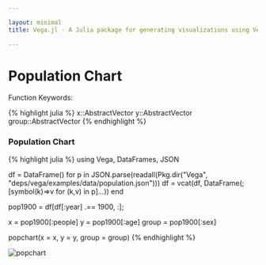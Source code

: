 ```yaml
---

layout: minimal
title: Vega.jl - A Julia package for generating visualizations using Vega

---
```


# Population Chart

Function Keywords:

{% highlight julia %}
x::AbstractVector
y::AbstractVector
group::AbstractVector
{% endhighlight %}

### Population Chart

{% highlight julia %}
using Vega, DataFrames, JSON

df = DataFrame()
for p in JSON.parse(readall(Pkg.dir("Vega", "deps/vega/examples/data/population.json")))
    df = vcat(df, DataFrame(;[symbol(k)=>v for (k,v) in p]...))
end

pop1900 = df[df[:year] .== 1900, :];

x = pop1900[:people]
y = pop1900[:age]
group = pop1900[:sex]

popchart(x = x, y = y, group = group)
{% endhighlight %}

<img src ="http://johnmyleswhite.github.io/Vega.jl/images/popchart.png" alt = "popchart">
